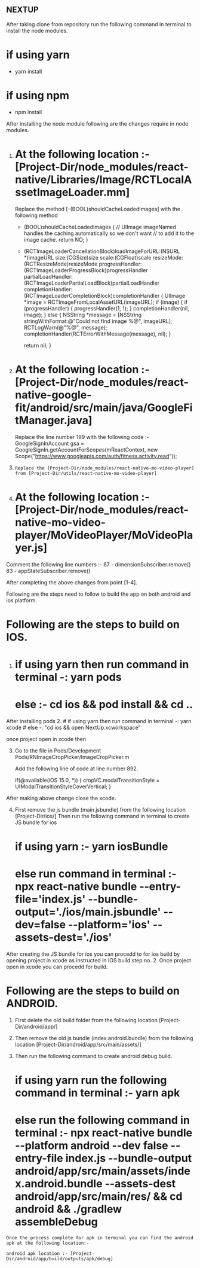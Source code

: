 ## NEXTUP

After taking clone from repository run the following command in terminal to install the node modules.

# if using yarn
 - yarn install

# if using npm 
 - npm install

After installing the node module following are the changes require in node modules.

1. # At the following location :- [Project-Dir/node_modules/react-native/Libraries/Image/RCTLocalAssetImageLoader.mm]
   Replace the method [-(BOOL)shouldCacheLoadedImages] with the following method

   - (BOOL)shouldCacheLoadedImages
    {
        // UIImage imageNamed handles the caching automatically so we don't want
        // to add it to the image cache.
        return NO;
    }

    - (RCTImageLoaderCancellationBlock)loadImageForURL:(NSURL *)imageURL
                                                size:(CGSize)size
                                                scale:(CGFloat)scale
                                            resizeMode:(RCTResizeMode)resizeMode
                                        progressHandler:(RCTImageLoaderProgressBlock)progressHandler
                                    partialLoadHandler:(RCTImageLoaderPartialLoadBlock)partialLoadHandler
                                    completionHandler:(RCTImageLoaderCompletionBlock)completionHandler
    {
        UIImage *image = RCTImageFromLocalAssetURL(imageURL);
        if (image) {
            if (progressHandler) {
             progressHandler(1, 1);
        }
        completionHandler(nil, image);
        } else {
            NSString *message = [NSString stringWithFormat:@"Could not find image %@", imageURL];
            RCTLogWarn(@"%@", message);
            completionHandler(RCTErrorWithMessage(message), nil);
        }
    
        return nil;
    }


2. # At the following location :- [Project-Dir/node_modules/react-native-google-fit/android/src/main/java/GoogleFitManager.java]

    Replace the line number 199 with the following code :-
    GoogleSignInAccount gsa = GoogleSignIn.getAccountForScopes(mReactContext, new Scope("https://www.googleapis.com/auth/fitness.activity.read"));


 3.  ```Replace the [Project-Dir/node_modules/react-native-mo-video-player] from [Project-Dir/utils/react-native-mo-video-player] ```

4.  # At the following location :- [Project-Dir/node_modules/react-native-mo-video-player/MoVideoPlayer/MoVideoPlayer.js]
 
  Comment the following line numbers :- 67 - dimensionSubscriber.remove()
                                        83 - appStateSubscriber.remove()


After completing the above changes from point [1-4].

Following are the steps need to follow to build the app on both android and ios platform.

# Following are the steps to build on IOS.
  
  1. # if using yarn then run command in terminal -: yarn pods
     # else :- cd ios && pod install && cd ..
  
  After installing pods
  2. # if using yarn then run command in terminal -: yarn xcode
     # else -: "cd ios && open NextUp.xcworkspace"
  
  once project open in xcode then 

  3.  Go to the file in Pods/Development Pods/RNImageCropPicker/ImageCropPicker.m

      Add the following line of code at line number 892.

       if(@available(iOS 15.0, *)) {
            cropVC.modalTransitionStyle = UIModalTransitionStyleCoverVertical;
        }
  
  After making above change close the xcode. 

  4. First remove the js bundle (main.jsbundle) from the following location [Project-Dir/ios/]
     Then run the following command in terminal to create JS bundle for ios

     # if using yarn :- yarn iosBundle

     # else run command in terminal :-  npx react-native bundle --entry-file='index.js' --bundle-output='./ios/main.jsbundle' --dev=false --platform='ios' --assets-dest='./ios'

  After creating the JS bundle for ios you can procedd to for ios build by opening project in xcode as 
  instructed in IOS build step no. 2.
  Once project open in xcode you can procedd for build.


# Following are the steps to build on ANDROID.

   1. First delete the old build folder from the following location [Project-Dir/android/app/]
   2. Then remove the old js bundle (index.android.bundle) from the following location [Project-Dir/android/app/src/main/assets/]

   3. Then run the following command to create android debug build.

      # if using yarn run the following command in terminal :- yarn apk
      
      # else run the following command in terminal :-  npx react-native bundle --platform android --dev false --entry-file index.js --bundle-output android/app/src/main/assets/index.android.bundle --assets-dest android/app/src/main/res/ && cd android && ./gradlew assembleDebug

    
    Once the process complete for apk in terminal you can find the android apk at the following location:-

    android apk location :- [Project-Dir/android/app/build/outputs/apk/debug]
     

  
  






  




